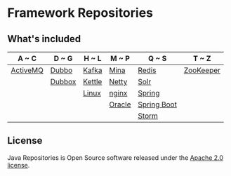 # Framework Repositories

## What's included
A ~ C | D ~ G | H ~ L | M ~ P | Q ~ S | T ~ Z
----|----|----|----|----|----
[ActiveMQ](activemq/README.md) | [Dubbo](dubbo/README.md) | [Kafka](kafka/README.md) | [Mina](socket/mina/README.md) | [Redis](databases/redis/README.md) | [ZooKeeper](zookeeper/README.md)
|  | [Dubbox](dubbox/README.md) | [Kettle](databases/kettle/README.md) | [Netty](socket/netty/README.md) | [Solr](solr/README.md) | 
|  |  | [Linux](linux/README.md) | [nginx](nginx/README.md) | [Spring](spring/README.md) | 
|  |  |  | [Oracle](databases/oracle/README.md) | [Spring Boot](spring-boot/README.md) | 
|  |  |  |  | [Storm](storm/README.md) | 
 
## License
Java Repositories is Open Source software released under the [Apache 2.0 license](http://www.apache.org/licenses/LICENSE-2.0.html).